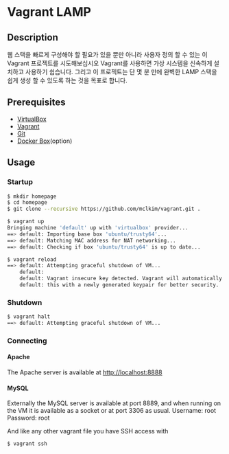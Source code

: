 ﻿# Vagrant LAMP

## Description
웹 스택을 빠르게 구성해야 할 필요가 있을 뿐만 아니라 사용자 정의 할 수 있는 이 Vagrant 프로젝트를 시도해보십시오
Vagrant를 사용하면 가상 시스템을 신속하게 설치하고 사용하기 쉽습니다.
그리고 이 프로젝트는 단 몇 분 만에 완벽한 LAMP 스택을 쉽게 생성 할 수 있도록 하는 것을 목표로 합니다.

## Prerequisites

* [VirtualBox](http://www.virtualbox.org)
* [Vagrant](http://www.vagrantup.com)
* [Git](http://git-scm.com/)
* [Docker Box](https://docs.docker.com/toolbox/toolbox_install_windows/)(option)

## Usage

### Startup
```bash
$ mkdir homepage
$ cd homepage
$ git clone --recursive https://github.com/mclkim/vagrant.git .

$ vagrant up
Bringing machine 'default' up with 'virtualbox' provider...
==> default: Importing base box 'ubuntu/trusty64'...
==> default: Matching MAC address for NAT networking...
==> default: Checking if box 'ubuntu/trusty64' is up to date...

$ vagrant reload
==> default: Attempting graceful shutdown of VM...
    default:
    default: Vagrant insecure key detected. Vagrant will automatically replace
    default: this with a newly generated keypair for better security.
```

### Shutdown
```bash
$ vagrant halt
==> default: Attempting graceful shutdown of VM...
```

### Connecting

#### Apache
The Apache server is available at <http://localhost:8888>

#### MySQL
Externally the MySQL server is available at port 8889, and when running on the VM it is available as a socket or at port 3306 as usual.
Username: root
Password: root

And like any other vagrant file you have SSH access with
```bash
$ vagrant ssh
```
